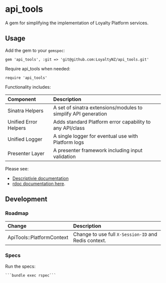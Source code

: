 # api_tools

A gem for simplifying the implementation of Loyalty Platform services.

## Usage

Add the gem to your `gemspec`:

    gem 'api_tools', :git => 'git@github.com:LoyaltyNZ/api_tools.git'

Require api_tools when needed:

    require 'api_tools'

Functionality includes:

| Component             | Description                                                 |
|:----------------------|:------------------------------------------------------------|
| Sinatra Helpers       | A set of sinatra extensions/modules to simplify API generation  |
| Unified Error Helpers | Adds standard Platform error capability to any API/class    |
| Unified Logger        | A single logger for eventual use with Platform logs         |
| Presenter Layer       | A presenter framework including input validation            |

Please see:

* [Descriptivie documentation](docs/usage.md)
* [rdoc documentation here](doc/index.html).

## Development

### Roadmap

| Change                     | Description                                                 |
|:---------------------------|:------------------------------------------------------------|
| ApiTools::PlatformContext  | Change to use full `X-Session-ID` and Redis context.        |

### Specs

Run the specs:

    ```bundle exec rspec```